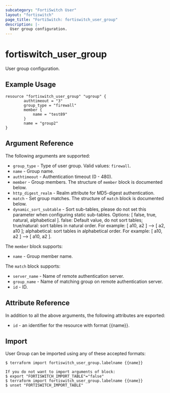 ```yaml
---
subcategory: "FortiSwitch User"
layout: "fortiswitch"
page_title: "FortiSwitch: fortiswitch_user_group"
description: |-
  User group configuration.
---
```


# fortiswitch_user_group
User group configuration.

## Example Usage

```hcl
resource "fortiswitch_user_group" "ugroup" {
        authtimeout = "3"
        group_type = "firewall"
        member {
            name = "test89"
        }
        name = "group2"
}
```

## Argument Reference

The following arguments are supported:

* `group_type` - Type of user group. Valid values: `firewall`.
* `name` - Group name.
* `authtimeout` - Authentication timeout (0 - 480).
* `member` - Group members. The structure of `member` block is documented below.
* `http_digest_realm` - Realm attribute for MD5-digest authentication.
* `match` - Set group matches. The structure of `match` block is documented below.
* `dynamic_sort_subtable` - Sort sub-tables, please do not set this parameter when configuring static sub-tables. Options: [ false, true, natural, alphabetical ]. false: Default value, do not sort tables; true/natural: sort tables in natural order. For example: [ a10, a2 ] --> [ a2, a10 ]; alphabetical: sort tables in alphabetical order. For example: [ a10, a2 ] --> [ a10, a2 ].

The `member` block supports:

* `name` - Group member name.

The `match` block supports:

* `server_name` - Name of remote authentication server.
* `group_name` - Name of matching group on remote authentication server.
* `id` - ID.


## Attribute Reference

In addition to all the above arguments, the following attributes are exported:
* `id` - an identifier for the resource with format {{name}}.

## Import

User Group can be imported using any of these accepted formats:
```
$ terraform import fortiswitch_user_group.labelname {{name}}

If you do not want to import arguments of block:
$ export "FORTISWITCH_IMPORT_TABLE"="false"
$ terraform import fortiswitch_user_group.labelname {{name}}
$ unset "FORTISWITCH_IMPORT_TABLE"
```

